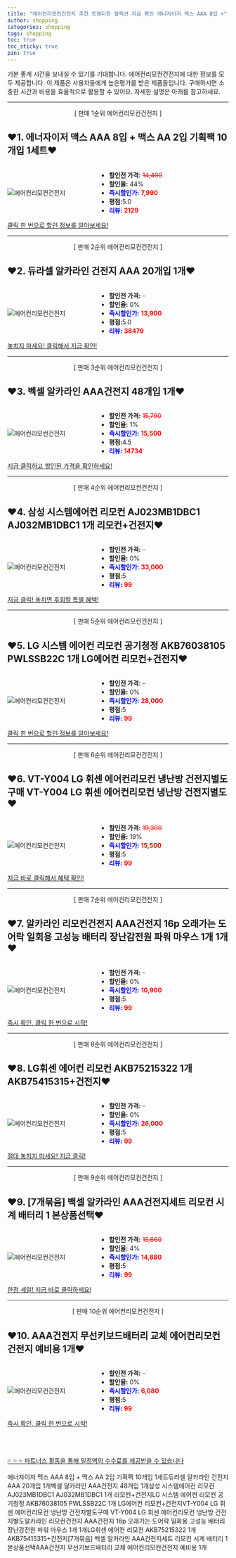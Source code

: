 ```yaml
---
title: "에어컨리모컨건전지 추천 트렌디한 컬렉션 지금 확인 에너자이저 맥스 AAA 8입 +"
author: shopping
categories: shopping
tags: shopping
toc: true
toc_sticky: true
pin: true
---
```

기분 좋게 시간을 보내실 수 있기를 기대합니다. 에어컨리모컨건전지에 대한 정보를 모두 제공합니다. 이 제품은 사용자들에게 높은평가를 받은 제품들입니다. 구매하시면 소중한 시간과 비용을 효율적으로 활용할 수 있어요. 자세한 설명은 아래를 참고하세요.

---
<p class="toplist" style="margin: 0 auto; display: block; width: fit-content;">[ 판매 1순위 에어컨리모컨건전지 ]</p>

<h2><strong>❤️1. 에너자이저 맥스 AAA 8입 + 맥스 AA 2입 기획팩 10개입 1세트❤️</strong></h2>

<div style="display: flex; align-items: center;">
    <div style="flex: 0.4;">
        <img src="https://thumbnail9.coupangcdn.com/thumbnails/remote/230x230ex/image/retail/images/4733883658696918-ce1daff8-c60e-4b8d-af9c-bb02ffaf9f54.jpg" alt="에어컨리모컨건전지" style="max-width: 100%;">
    </div>
    <div style="flex: 0.6; margin-left: 10px;">
        <ul>
            <li><strong>할인전 가격:</strong> <del style="color: red;">14,400</del></li>
            <li><strong>할인율:</strong> 44%</li>
            <li><span style='color:blue'><strong>즉시할인가:</strong></span> <span style='color:red'><strong>7,990</strong></span></li>
            <li><strong>평점:</strong>5.0</li>
            <li><span style='color:blue'><strong>리뷰:</strong></span> <span style='color:red'><strong>2129</strong></span></li>
        </ul>
    </div>
</div>
<div class="center">
    <a href="https://William4Davisa.github.io?lptag=AF9450613&subid=githubio&pageKey=7181001599&traceid=V0-153&itemId=18111120965&vendorItemId=4041687658" class="myButton">
        클릭 한 번으로 할인 정보를 알아보세요!
    </a>
</div>


---
<p class="toplist" style="margin: 0 auto; display: block; width: fit-content;">[ 판매 2순위 에어컨리모컨건전지 ]</p>

<h2><strong>❤️2. 듀라셀 알카라인 건전지 AAA 20개입 1개❤️</strong></h2>

<div style="display: flex; align-items: center;">
    <div style="flex: 0.4;">
        <img src="https://thumbnail10.coupangcdn.com/thumbnails/remote/230x230ex/image/retail/images/1227956012476382-b89a628a-d793-4068-a493-550b9bdb1c28.jpg" alt="에어컨리모컨건전지" style="max-width: 100%;">
    </div>
    <div style="flex: 0.6; margin-left: 10px;">
        <ul>
            <li><strong>할인전 가격:</strong> <del style="color: red;">-</del></li>
            <li><strong>할인율:</strong> 0%</li>
            <li><span style='color:blue'><strong>즉시할인가:</strong></span> <span style='color:red'><strong>13,900</strong></span></li>
            <li><strong>평점:</strong>5.0</li>
            <li><span style='color:blue'><strong>리뷰:</strong></span> <span style='color:red'><strong>38479</strong></span></li>
        </ul>
    </div>
</div>
<div class="center">
    <a href="https://William4Davisa.github.io?lptag=AF9450613&subid=githubio&pageKey=7104553961&traceid=V0-153&itemId=17743114177&vendorItemId=4949572312" class="myButton">
        놓치지 마세요! 클릭해서 지금 확인!
    </a>
</div>


---
<p class="toplist" style="margin: 0 auto; display: block; width: fit-content;">[ 판매 3순위 에어컨리모컨건전지 ]</p>

<h2><strong>❤️3. 벡셀 알카라인 AAA건전지 48개입 1개❤️</strong></h2>

<div style="display: flex; align-items: center;">
    <div style="flex: 0.4;">
        <img src="https://thumbnail9.coupangcdn.com/thumbnails/remote/230x230ex/image/retail/images/9619998250790883-e6466b97-5d3d-4705-8c93-8d2b4633d606.jpg" alt="에어컨리모컨건전지" style="max-width: 100%;">
    </div>
    <div style="flex: 0.6; margin-left: 10px;">
        <ul>
            <li><strong>할인전 가격:</strong> <del style="color: red;">15,790</del></li>
            <li><strong>할인율:</strong> 1%</li>
            <li><span style='color:blue'><strong>즉시할인가:</strong></span> <span style='color:red'><strong>15,500</strong></span></li>
            <li><strong>평점:</strong>4.5</li>
            <li><span style='color:blue'><strong>리뷰:</strong></span> <span style='color:red'><strong>14734</strong></span></li>
        </ul>
    </div>
</div>
<div class="center">
    <a href="https://William4Davisa.github.io?lptag=AF9450613&subid=githubio&pageKey=7522710426&traceid=V0-153&itemId=19733776757&vendorItemId=4668219722" class="myButton">
        지금 클릭하고 할인된 가격을 확인하세요!
    </a>
</div>


---
<p class="toplist" style="margin: 0 auto; display: block; width: fit-content;">[ 판매 4순위 에어컨리모컨건전지 ]</p>

<h2><strong>❤️4. 삼성 시스템에어컨 리모컨 AJ023MB1DBC1 AJ032MB1DBC1 1개 리모컨+건전지❤️</strong></h2>

<div style="display: flex; align-items: center;">
    <div style="flex: 0.4;">
        <img src="https://thumbnail6.coupangcdn.com/thumbnails/remote/230x230ex/image/vendor_inventory/3a69/2dd68500dc95c481872344b636a16f4629becffa9af5e74241e5aeb85ba1.jpg" alt="에어컨리모컨건전지" style="max-width: 100%;">
    </div>
    <div style="flex: 0.6; margin-left: 10px;">
        <ul>
            <li><strong>할인전 가격:</strong> <del style="color: red;">-</del></li>
            <li><strong>할인율:</strong> 0%</li>
            <li><span style='color:blue'><strong>즉시할인가:</strong></span> <span style='color:red'><strong>33,000</strong></span></li>
            <li><strong>평점:</strong>5</li>
            <li><span style='color:blue'><strong>리뷰:</strong></span> <span style='color:red'><strong>99</strong></span></li>
        </ul>
    </div>
</div>
<div class="center">
    <a href="https://William4Davisa.github.io?lptag=AF9450613&subid=githubio&pageKey=8037926676&traceid=V0-153&itemId=22494095836&vendorItemId=89536273476" class="myButton">
        지금 클릭! 놓치면 후회할 특별 혜택!
    </a>
</div>


---
<p class="toplist" style="margin: 0 auto; display: block; width: fit-content;">[ 판매 5순위 에어컨리모컨건전지 ]</p>

<h2><strong>❤️5. LG 시스템 에어컨 리모컨 공기청정 AKB76038105 PWLSSB22C 1개 LG에어컨 리모컨+건전지❤️</strong></h2>

<div style="display: flex; align-items: center;">
    <div style="flex: 0.4;">
        <img src="https://thumbnail9.coupangcdn.com/thumbnails/remote/230x230ex/image/vendor_inventory/d346/52f82af5bc7ebbd5650c0c13e9a3e20958fd3adcbdc486b4bc95141a860b.jpg" alt="에어컨리모컨건전지" style="max-width: 100%;">
    </div>
    <div style="flex: 0.6; margin-left: 10px;">
        <ul>
            <li><strong>할인전 가격:</strong> <del style="color: red;">-</del></li>
            <li><strong>할인율:</strong> 0%</li>
            <li><span style='color:blue'><strong>즉시할인가:</strong></span> <span style='color:red'><strong>28,000</strong></span></li>
            <li><strong>평점:</strong>5</li>
            <li><span style='color:blue'><strong>리뷰:</strong></span> <span style='color:red'><strong>99</strong></span></li>
        </ul>
    </div>
</div>
<div class="center">
    <a href="https://William4Davisa.github.io?lptag=AF9450613&subid=githubio&pageKey=8215789626&traceid=V0-153&itemId=23597735215&vendorItemId=90623555699" class="myButton">
        클릭 한 번으로 할인 정보를 알아보세요!
    </a>
</div>


---
<p class="toplist" style="margin: 0 auto; display: block; width: fit-content;">[ 판매 6순위 에어컨리모컨건전지 ]</p>

<h2><strong>❤️6. VT-Y004 LG 휘센 에어컨리모컨 냉난방 건전지별도구매 VT-Y004 LG 휘센 에어컨리모컨 냉난방 건전지별도❤️</strong></h2>

<div style="display: flex; align-items: center;">
    <div style="flex: 0.4;">
        <img src="https://thumbnail7.coupangcdn.com/thumbnails/remote/230x230ex/image/vendor_inventory/a9af/2c28aa916a1e09c4f933e0624fc2482f355cd199643fda2c44320b202050.jpg" alt="에어컨리모컨건전지" style="max-width: 100%;">
    </div>
    <div style="flex: 0.6; margin-left: 10px;">
        <ul>
            <li><strong>할인전 가격:</strong> <del style="color: red;">19,300</del></li>
            <li><strong>할인율:</strong> 19%</li>
            <li><span style='color:blue'><strong>즉시할인가:</strong></span> <span style='color:red'><strong>15,500</strong></span></li>
            <li><strong>평점:</strong>5</li>
            <li><span style='color:blue'><strong>리뷰:</strong></span> <span style='color:red'><strong>99</strong></span></li>
        </ul>
    </div>
</div>
<div class="center">
    <a href="https://William4Davisa.github.io?lptag=AF9450613&subid=githubio&pageKey=7551871261&traceid=V0-153&itemId=19876173009&vendorItemId=86976797375" class="myButton">
        지금 바로 클릭해서 혜택 확인!
    </a>
</div>


---
<p class="toplist" style="margin: 0 auto; display: block; width: fit-content;">[ 판매 7순위 에어컨리모컨건전지 ]</p>

<h2><strong>❤️7. 알카라인 리모컨건전지 AAA건전지 16p 오래가는 도어락 일회용 고성능 배터리 장난감전원 파워 마우스 1개 1개❤️</strong></h2>

<div style="display: flex; align-items: center;">
    <div style="flex: 0.4;">
        <img src="https://thumbnail10.coupangcdn.com/thumbnails/remote/230x230ex/image/vendor_inventory/16fc/ad4f3eaf28715a91a9d9f6068f082487bb62036c0fbb2e35f49ae2aa3f42.jpg" alt="에어컨리모컨건전지" style="max-width: 100%;">
    </div>
    <div style="flex: 0.6; margin-left: 10px;">
        <ul>
            <li><strong>할인전 가격:</strong> <del style="color: red;">-</del></li>
            <li><strong>할인율:</strong> 0%</li>
            <li><span style='color:blue'><strong>즉시할인가:</strong></span> <span style='color:red'><strong>10,900</strong></span></li>
            <li><strong>평점:</strong>5</li>
            <li><span style='color:blue'><strong>리뷰:</strong></span> <span style='color:red'><strong>99</strong></span></li>
        </ul>
    </div>
</div>
<div class="center">
    <a href="https://William4Davisa.github.io?lptag=AF9450613&subid=githubio&pageKey=7123771887&traceid=V0-153&itemId=17843248753&vendorItemId=87042435103" class="myButton">
        즉시 확인, 클릭 한 번으로 시작!
    </a>
</div>


---
<p class="toplist" style="margin: 0 auto; display: block; width: fit-content;">[ 판매 8순위 에어컨리모컨건전지 ]</p>

<h2><strong>❤️8. LG휘센 에어컨 리모컨 AKB75215322 1개 AKB75415315+건전지❤️</strong></h2>

<div style="display: flex; align-items: center;">
    <div style="flex: 0.4;">
        <img src="https://thumbnail6.coupangcdn.com/thumbnails/remote/230x230ex/image/vendor_inventory/b4c4/76377c55a1ab56f3e15ce4c84c992d0670b03bf1e1b58fafebc3ddb68855.jpg" alt="에어컨리모컨건전지" style="max-width: 100%;">
    </div>
    <div style="flex: 0.6; margin-left: 10px;">
        <ul>
            <li><strong>할인전 가격:</strong> <del style="color: red;">-</del></li>
            <li><strong>할인율:</strong> 0%</li>
            <li><span style='color:blue'><strong>즉시할인가:</strong></span> <span style='color:red'><strong>26,000</strong></span></li>
            <li><strong>평점:</strong>5</li>
            <li><span style='color:blue'><strong>리뷰:</strong></span> <span style='color:red'><strong>99</strong></span></li>
        </ul>
    </div>
</div>
<div class="center">
    <a href="https://William4Davisa.github.io?lptag=AF9450613&subid=githubio&pageKey=8070521715&traceid=V0-153&itemId=22714780954&vendorItemId=89750236396" class="myButton">
        절대 놓치지 마세요! 지금 클릭!
    </a>
</div>


---
<p class="toplist" style="margin: 0 auto; display: block; width: fit-content;">[ 판매 9순위 에어컨리모컨건전지 ]</p>

<h2><strong>❤️9. [7개묶음] 백셀 알카라인 AAA건전지세트 리모컨 시계 배터리 1 본상품선택❤️</strong></h2>

<div style="display: flex; align-items: center;">
    <div style="flex: 0.4;">
        <img src="https://thumbnail7.coupangcdn.com/thumbnails/remote/230x230ex/image/vendor_inventory/b1d5/9e141590abe4a840d934a0f9d79f915a9bc6e507538030427c1da9c8ed8e.jpg" alt="에어컨리모컨건전지" style="max-width: 100%;">
    </div>
    <div style="flex: 0.6; margin-left: 10px;">
        <ul>
            <li><strong>할인전 가격:</strong> <del style="color: red;">15,660</del></li>
            <li><strong>할인율:</strong> 4%</li>
            <li><span style='color:blue'><strong>즉시할인가:</strong></span> <span style='color:red'><strong>14,880</strong></span></li>
            <li><strong>평점:</strong>5</li>
            <li><span style='color:blue'><strong>리뷰:</strong></span> <span style='color:red'><strong>99</strong></span></li>
        </ul>
    </div>
</div>
<div class="center">
    <a href="https://William4Davisa.github.io?lptag=AF9450613&subid=githubio&pageKey=7853737859&traceid=V0-153&itemId=21413728034&vendorItemId=88470034518" class="myButton">
        한정 세일! 지금 바로 클릭하세요!
    </a>
</div>


---
<p class="toplist" style="margin: 0 auto; display: block; width: fit-content;">[ 판매 10순위 에어컨리모컨건전지 ]</p>

<h2><strong>❤️10. AAA건전지 무선키보드배터리 교체 에어컨리모컨건전지 예비용 1개❤️</strong></h2>

<div style="display: flex; align-items: center;">
    <div style="flex: 0.4;">
        <img src="https://thumbnail7.coupangcdn.com/thumbnails/remote/230x230ex/image/vendor_inventory/f0fb/e13de8a480d2863ba7dfc53f7ae7639b171dedc62331032048926f139916.JPG" alt="에어컨리모컨건전지" style="max-width: 100%;">
    </div>
    <div style="flex: 0.6; margin-left: 10px;">
        <ul>
            <li><strong>할인전 가격:</strong> <del style="color: red;">-</del></li>
            <li><strong>할인율:</strong> 0%</li>
            <li><span style='color:blue'><strong>즉시할인가:</strong></span> <span style='color:red'><strong>6,080</strong></span></li>
            <li><strong>평점:</strong>5</li>
            <li><span style='color:blue'><strong>리뷰:</strong></span> <span style='color:red'><strong>99</strong></span></li>
        </ul>
    </div>
</div>
<div class="center">
    <a href="https://William4Davisa.github.io?lptag=AF9450613&subid=githubio&pageKey=6709107874&traceid=V0-153&itemId=15568872769&vendorItemId=82787975925" class="myButton">
        즉시 확인, 클릭 한 번으로 시작!
    </a>
</div>

<br><br><br>[💦 💦 💦 파트너스 활동을 통해 일정액의 수수료를 제공받을 수 있습니다](https://link.coupang.com/a/bcpT2c)<br><br>에너자이저 맥스 AAA 8입 + 맥스 AA 2입 기획팩 10개입 1세트듀라셀 알카라인 건전지 AAA 20개입 1개벡셀 알카라인 AAA건전지 48개입 1개삼성 시스템에어컨 리모컨 AJ023MB1DBC1 AJ032MB1DBC1 1개 리모컨+건전지LG 시스템 에어컨 리모컨 공기청정 AKB76038105 PWLSSB22C 1개 LG에어컨 리모컨+건전지VT-Y004 LG 휘센 에어컨리모컨 냉난방 건전지별도구매 VT-Y004 LG 휘센 에어컨리모컨 냉난방 건전지별도알카라인 리모컨건전지 AAA건전지 16p 오래가는 도어락 일회용 고성능 배터리 장난감전원 파워 마우스 1개 1개LG휘센 에어컨 리모컨 AKB75215322 1개 AKB75415315+건전지[7개묶음] 백셀 알카라인 AAA건전지세트 리모컨 시계 배터리 1 본상품선택AAA건전지 무선키보드배터리 교체 에어컨리모컨건전지 예비용 1개
